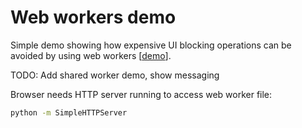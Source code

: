 # Web workers demo

Simple demo showing how expensive UI blocking operations can be avoided by using web workers [[demo](http://maxbarrett.github.io/web-workers/)].

TODO: Add shared worker demo, show messaging

Browser needs HTTP server running to access web worker file:
```sh
python -m SimpleHTTPServer
```